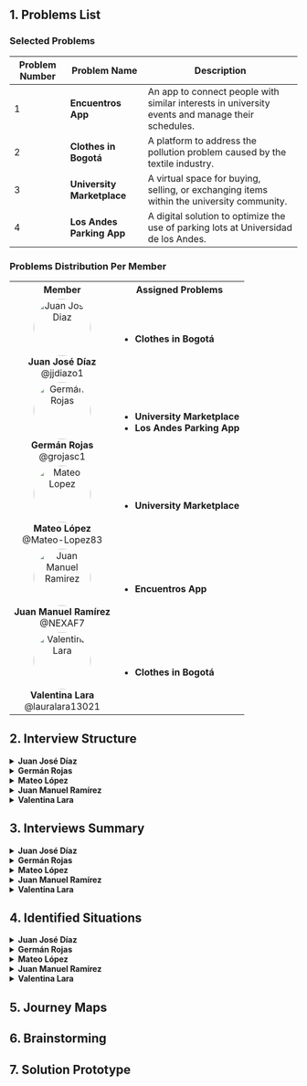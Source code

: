## 1. Problems List

### Selected Problems

| Problem Number | Problem Name              | Description                                                                  |
|----------------|---------------------------|------------------------------------------------------------------------------|
| 1              | **Encuentros App**        | An app to connect people with similar interests in university events and manage their schedules. |
| 2              | **Clothes in Bogotá**     | A platform to address the pollution problem caused by the textile industry.  |
| 3              | **University Marketplace**| A virtual space for buying, selling, or exchanging items within the university community. |
| 4              | **Los Andes Parking App** | A digital solution to optimize the use of parking lots at Universidad de los Andes. |

### Problems Distribution Per Member

<table align="center">
  <tr>
    <th>Member</th>
    <th>Assigned Problems</th>
  </tr>
  <tr>
    <td align="center">
      <img src="https://github.com/user-attachments/assets/fbcfbe5d-fa43-4ade-806b-b1ef0c10ba3c" alt="Juan Jose Diaz" width="100" height="100" style="border-radius: 50%;"><br>
      <b>Juan José Díaz</b><br>
      @jjdiazo1
    </td>
    <td align="left">
      <ul>
        <li><b>Clothes in Bogotá</b></li>
      </ul>
    </td>
  </tr>
  <tr>
    <td align="center">
      <img src="https://github.com/user-attachments/assets/ce18a1d5-a153-4eb9-ad3f-bce7eff3e4cd" alt="Germán Rojas" width="100" height="100" style="border-radius: 50%;"><br>
      <b>Germán Rojas</b><br>
      @grojasc1
    </td>
    <td align="left">
      <ul>
        <li><b>University Marketplace</b></li>
        <li><b>Los Andes Parking App</b></li>
      </ul>
    </td>
  </tr>
  <tr>
    <td align="center">
      <img src="https://github.com/user-attachments/assets/7f6fb744-9cf8-4b2a-8dbf-20899a1a5b3b" alt="Mateo Lopez" width="100" height="100" style="border-radius: 50%;"><br>
      <b>Mateo López</b><br>
      @Mateo-Lopez83
    </td>
    <td align="left">
      <ul>
        <li><b>University Marketplace</b></li>
      </ul>
    </td>
  </tr>
  <tr>
    <td align="center">
      <img src="https://github.com/user-attachments/assets/07dcfa3b-bc4c-469c-ba18-f5e1dead190b" alt="Juan Manuel Ramirez" width="100" height="100" style="border-radius: 50%;"><br>
      <b>Juan Manuel Ramírez</b><br>
      @NEXAF7
    </td>
    <td align="left">
      <ul>
        <li><b>Encuentros App</b></li>
      </ul>
    </td>
  </tr>
  <tr>
    <td align="center">
      <img src="https://github.com/user-attachments/assets/9451b5a1-d456-43d5-9058-22fa53fde27b" alt="Valentina Lara" width="100" height="100" style="border-radius: 50%;"><br>
      <b>Valentina Lara</b><br>
      @lauralara13021
    </td>
    <td align="left">
      <ul>
        <li><b>Clothes in Bogotá</b></li>
      </ul>
    </td>
  </tr>
</table>


## 2. Interview Structure

<details>
<summary><b>Juan José Díaz </b></summary>
<p align="center">
  <img src="https://github.com/user-attachments/assets/fbcfbe5d-fa43-4ade-806b-b1ef0c10ba3c" alt="Juan Jose Diaz" width="100" height="100" style="border-radius: 50%;">
</p>
<!-- Agrega aquí el contenido que quieras -->
</details>

<details>
<summary><b>Germán Rojas </b></summary>
<p align="center">
  <img src="https://github.com/user-attachments/assets/ce18a1d5-a153-4eb9-ad3f-bce7eff3e4cd" alt="Germán Rojas" width="100" height="100" style="border-radius: 50%;">
</p>
<!-- Agrega aquí el contenido que quieras -->
</details>

<details>
<summary><b>Mateo López </b></summary>
<p align="center">
  <img src="https://github.com/user-attachments/assets/7f6fb744-9cf8-4b2a-8dbf-20899a1a5b3b" alt="Mateo Lopez" width="100" height="100" style="border-radius: 50%;">
</p>
<!-- Agrega aquí el contenido que quieras -->
</details>

<details>
<summary><b>Juan Manuel Ramírez </b></summary>
<p align="center">
  <img src="https://github.com/user-attachments/assets/07dcfa3b-bc4c-469c-ba18-f5e1dead190b" alt="Juan Manuel Ramirez" width="100" height="100" style="border-radius: 50%;">
</p>
<!-- Agrega aquí el contenido que quieras -->
</details>

<details>
<summary><b>Valentina Lara </b></summary>
<p align="center">
  <img src="https://github.com/user-attachments/assets/9451b5a1-d456-43d5-9058-22fa53fde27b" alt="Valentina Lara" width="100" height="100" style="border-radius: 50%;">
</p>
<!-- Agrega aquí el contenido que quieras -->
</details>


## 3. Interviews Summary

<details>
<summary><b>Juan José Díaz </b></summary>
<p align="center">
  <img src="https://github.com/user-attachments/assets/fbcfbe5d-fa43-4ade-806b-b1ef0c10ba3c" alt="Juan Jose Diaz" width="100" height="100" style="border-radius: 50%;">
</p>
<!-- Agrega aquí el contenido que quieras -->
</details>

<details>
<summary><b>Germán Rojas </b></summary>
<p align="center">
  <img src="https://github.com/user-attachments/assets/ce18a1d5-a153-4eb9-ad3f-bce7eff3e4cd" alt="Germán Rojas" width="100" height="100" style="border-radius: 50%;">
</p>
<!-- Agrega aquí el contenido que quieras -->
</details>

<details>
<summary><b>Mateo López </b></summary>
<p align="center">
  <img src="https://github.com/user-attachments/assets/7f6fb744-9cf8-4b2a-8dbf-20899a1a5b3b" alt="Mateo Lopez" width="100" height="100" style="border-radius: 50%;">
</p>
<!-- Agrega aquí el contenido que quieras -->
</details>

<details>
<summary><b>Juan Manuel Ramírez </b></summary>
<p align="center">
  <img src="https://github.com/user-attachments/assets/07dcfa3b-bc4c-469c-ba18-f5e1dead190b" alt="Juan Manuel Ramirez" width="100" height="100" style="border-radius: 50%;">
</p>
<!-- Agrega aquí el contenido que quieras -->
</details>

<details>
<summary><b>Valentina Lara </b></summary>
<p align="center">
  <img src="https://github.com/user-attachments/assets/9451b5a1-d456-43d5-9058-22fa53fde27b" alt="Valentina Lara" width="100" height="100" style="border-radius: 50%;">
</p>
<!-- Agrega aquí el contenido que quieras -->
</details>


## 4. Identified Situations

<details>
<summary><b>Juan José Díaz </b></summary>
<p align="center">
  <img src="https://github.com/user-attachments/assets/fbcfbe5d-fa43-4ade-806b-b1ef0c10ba3c" alt="Juan Jose Diaz" width="100" height="100" style="border-radius: 50%;">
</p>
<!-- Agrega aquí el contenido que quieras -->
</details>

<details>
<summary><b>Germán Rojas </b></summary>
<p align="center">
  <img src="https://github.com/user-attachments/assets/ce18a1d5-a153-4eb9-ad3f-bce7eff3e4cd" alt="Germán Rojas" width="100" height="100" style="border-radius: 50%;">
</p>
<!-- Agrega aquí el contenido que quieras -->
</details>

<details>
<summary><b>Mateo López </b></summary>
<p align="center">
  <img src="https://github.com/user-attachments/assets/7f6fb744-9cf8-4b2a-8dbf-20899a1a5b3b" alt="Mateo Lopez" width="100" height="100" style="border-radius: 50%;">
</p>
<!-- Agrega aquí el contenido que quieras -->
</details>

<details>
<summary><b>Juan Manuel Ramírez </b></summary>
<p align="center">
  <img src="https://github.com/user-attachments/assets/07dcfa3b-bc4c-469c-ba18-f5e1dead190b" alt="Juan Manuel Ramirez" width="100" height="100" style="border-radius: 50%;">
</p>
<!-- Agrega aquí el contenido que quieras -->
</details>

<details>
<summary><b>Valentina Lara </b></summary>
<p align="center">
  <img src="https://github.com/user-attachments/assets/9451b5a1-d456-43d5-9058-22fa53fde27b" alt="Valentina Lara" width="100" height="100" style="border-radius: 50%;">
</p>
<!-- Agrega aquí el contenido que quieras -->
</details>

## 5. Journey Maps

## 6. Brainstorming

## 7. Solution Prototype




